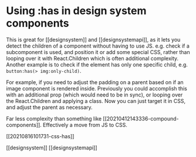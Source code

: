 # Using :has in design system components

This is great for [[designsystem]] and [[designsystemapi]], as it lets you detect the children of a component without having to use JS. e.g. check if a subcomponent is used, and position it or add some special CSS, rather than looping over it with React.Children which is often additional complexity. Another example is to check if the element has only one specific child, e.g. `button:has(> img:only-child)`.

For example, if you need to adjust the padding on a parent based on if an image component is rendered inside. Previously you could accomplish this with an additional prop (which would need to be in sync), or looping over the React.Children and applying a class. Now you can just target it in CSS, and adjust the parent as necessary.

Far less complexity than something like [[20210412143336-compound-components]]. Effectively a move from JS to CSS.

[[20210816101731-css-has]]

[[designsystem]]
[[designsystemapi]]